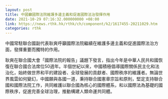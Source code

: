 ```yaml
---
layout: post
title: 中國籲國際法院維護多邊主義和促進國際法治發揮作用
date: 2021-10-29 07:16:32.000000000 +08:00
link: https://news.rthk.hk/rthk/ch/component/k2/1617455-20211029.htm
categories: rthk
---
```


中國常駐聯合國副代表耿爽呼籲國際法院繼續在維護多邊主義和促進國際法治方面，發揮重要而獨特的作用。

耿爽在聯合國大會「國際法院的報告」議題下發言，指出今年是中華人民共和國恢復在聯合國合法席位50週年。半個世紀以來，中國積極倡導國際關係民主化和法治化，始終做世界和平的建設者、全球發展的貢獻者、國際秩序的維護者。無論世界風雲如何變幻，中國願與各國一道，秉持聯合國憲章宗旨和原則，堅定支持聯合國和國際法院工作，共同維護以聯合國為核心的國際體系，和以國際法為基礎的國際秩序，促進完善全球治理，推動構建人類命運共同體。
